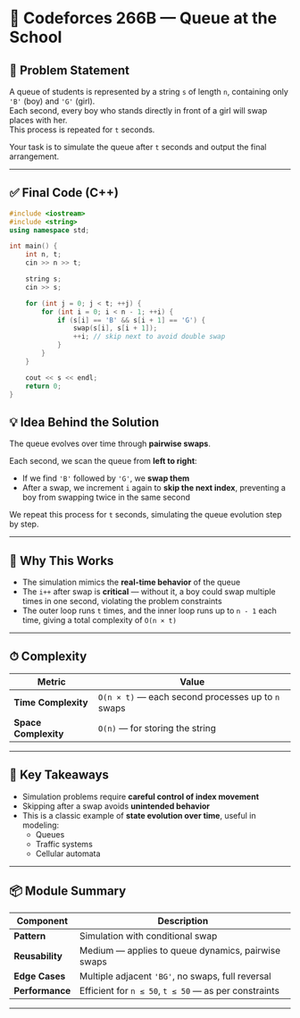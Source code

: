 # 🧩 Codeforces 266B — Queue at the School

## 📜 Problem Statement

A queue of students is represented by a string `s` of length `n`, containing only `'B'` (boy) and `'G'` (girl).  
Each second, every boy who stands directly in front of a girl will swap places with her.  
This process is repeated for `t` seconds.

Your task is to simulate the queue after `t` seconds and output the final arrangement.

---

## ✅ Final Code (C++)

```cpp
#include <iostream>
#include <string>
using namespace std;

int main() {
    int n, t;
    cin >> n >> t;

    string s;
    cin >> s;

    for (int j = 0; j < t; ++j) {
        for (int i = 0; i < n - 1; ++i) {
            if (s[i] == 'B' && s[i + 1] == 'G') {
                swap(s[i], s[i + 1]);
                ++i; // skip next to avoid double swap
            }
        }
    }

    cout << s << endl;
    return 0;
}
```

## 💡 Idea Behind the Solution

The queue evolves over time through **pairwise swaps**.

Each second, we scan the queue from **left to right**:

- If we find `'B'` followed by `'G'`, we **swap them**
- After a swap, we increment `i` again to **skip the next index**, preventing a boy from swapping twice in the same second

We repeat this process for `t` seconds, simulating the queue evolution step by step.

---

## 🧠 Why This Works

- The simulation mimics the **real-time behavior** of the queue
- The `i++` after swap is **critical** — without it, a boy could swap multiple times in one second, violating the problem constraints
- The outer loop runs `t` times, and the inner loop runs up to `n - 1` each time, giving a total complexity of `O(n × t)`

---

## ⏱ Complexity

| Metric            | Value                                      |
|-------------------|--------------------------------------------|
| **Time Complexity**   | `O(n × t)` — each second processes up to `n` swaps |
| **Space Complexity**  | `O(n)` — for storing the string         |

---

## 🧘 Key Takeaways

- Simulation problems require **careful control of index movement**
- Skipping after a swap avoids **unintended behavior**
- This is a classic example of **state evolution over time**, useful in modeling:
  - Queues
  - Traffic systems
  - Cellular automata

---

## 📦 Module Summary

| Component         | Description                                 |
|------------------|---------------------------------------------|
| **Pattern**       | Simulation with conditional swap            |
| **Reusability**   | Medium — applies to queue dynamics, pairwise swaps |
| **Edge Cases**    | Multiple adjacent `'BG'`, no swaps, full reversal |
| **Performance**   | Efficient for `n ≤ 50`, `t ≤ 50` — as per constraints |

---
